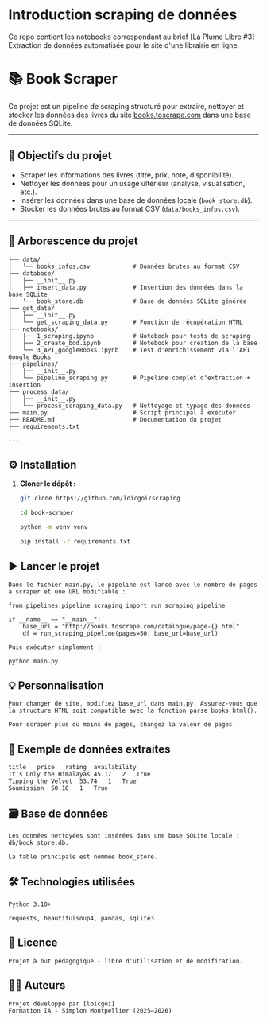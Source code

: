 Introduction scraping de données
================================

Ce repo contient les notebooks correspondant au brief [La Plume Libre #3] Extraction de données automatisée pour le site d'une librairie en ligne.


# 📚 Book Scraper

Ce projet est un pipeline de scraping structuré pour extraire, nettoyer et stocker les données des livres du site [books.toscrape.com](http://books.toscrape.com) dans une base de données SQLite.

---

## 🧠 Objectifs du projet

- Scraper les informations des livres (titre, prix, note, disponibilité).
- Nettoyer les données pour un usage ultérieur (analyse, visualisation, etc.).
- Insérer les données dans une base de données locale (`book_store.db`).
- Stocker les données brutes au format CSV (`data/books_infos.csv`).

---

## 📁 Arborescence du projet
```
├── data/
│   └── books_infos.csv            # Données brutes au format CSV
├── database/
│   ├── __init__.py
│   ├── insert_data.py             # Insertion des données dans la base SQLite
│   └── book_store.db              # Base de données SQLite générée
├── get_data/
│   ├── __init__.py
│   └── get_scraping_data.py       # Fonction de récupération HTML
├── notebooks/
│   ├── 1_scraping.ipynb           # Notebook pour tests de scraping
│   ├── 2_create_bdd.ipynb         # Notebook pour création de la base
│   └── 3_API_googleBooks.ipynb    # Test d'enrichissement via l'API Google Books
├── pipelines/
│   ├── __init__.py
│   └── pipeline_scraping.py       # Pipeline complet d'extraction + insertion
├── process_data/
│   ├── __init__.py
│   └── process_scraping_data.py   # Nettoyage et typage des données
├── main.py                        # Script principal à exécuter
├── README.md                      # Documentation du projet
├── requirements.txt

---
```
## ⚙️ Installation

1. **Cloner le dépôt :**
   ```bash
   git clone https://github.com/loicgoi/scraping
   
   cd book-scraper

   python -m venv venv

   pip install -r requirements.txt


## ▶️ Lancer le projet

    Dans le fichier main.py, le pipeline est lancé avec le nombre de pages à scraper et une URL modifiable :

    from pipelines.pipeline_scraping import run_scraping_pipeline

    if __name__ == "__main__":
        base_url = "http://books.toscrape.com/catalogue/page-{}.html"
        df = run_scraping_pipeline(pages=50, base_url=base_url)
    
    Puis exécuter simplement :

    python main.py

## 💡 Personnalisation
    Pour changer de site, modifiez base_url dans main.py. Assurez-vous que la structure HTML soit compatible avec la fonction parse_books_html().

    Pour scraper plus ou moins de pages, changez la valeur de pages.

## 🧪 Exemple de données extraites
    title	price	rating	availability
    It's Only the Himalayas	45.17	2	True
    Tipping the Velvet	53.74	1	True
    Soumission	50.10	1	True

## 🗃️ Base de données
    Les données nettoyées sont insérées dans une base SQLite locale : db/book_store.db.

    La table principale est nommée book_store.

## 🛠️ Technologies utilisées
    Python 3.10+

    requests, beautifulsoup4, pandas, sqlite3

## 📄 Licence
    Projet à but pédagogique - libre d'utilisation et de modification.

## 🙋‍♀️ Auteurs
    Projet développé par [loicgoi]
    Formation IA - Simplon Montpellier (2025–2026)

